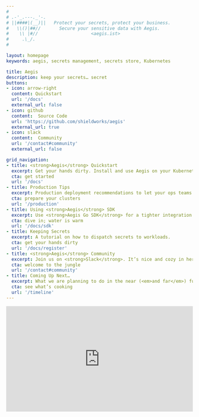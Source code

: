 ```yaml
---
#
# .-'_.---._'-.
# ||####|(__)||   Protect your secrets, protect your business.
#   \\()|##//       Secure your sensitive data with Aegis.
#    \\ |#//                    <aegis.ist>
#     .\_/.
#

layout: homepage
keywords: aegis, secrets management, secrets store, Kubernetes

title: Aegis
description: keep your secrets… secret
buttons:
- icon: arrow-right
  content: Quickstart
  url: '/docs'
  external_url: false
- icon: github
  content:  Source Code
  url: 'https://github.com/shieldworks/aegis'
  external_url: true
- icon: slack
  content:  Community
  url: '/contact#community'
  external_url: false

grid_navigation:
- title: <strong>Aegis</strong> Quickstart
  excerpt: Get your hands dirty. Install and use Aegis on your Kubernetes cluster.
  cta: get started
  url: '/docs'
- title: Production Tips
  excerpt: Production deployment recommendations to let your ops teams <code>#sleepmore</code>.
  cta: prepare your clusters
  url: '/production'
- title: Using <strong>Aegis</strong> SDK
  excerpt: Use <strong>Aegis Go SDK</strong> for a tighter integration with <strong>Aegis</strong> components.
  cta: dive in; water is warm
  url: '/docs/sdk'
- title: Keeping Secrets
  excerpt: A tutorial on how to dispatch secrets to workloads.
  cta: get your hands dirty
  url: '/docs/register'
- title: <strong>Aegis</strong> Community
  excerpt: Join us on <strong>Slack</strong>. It’s nice and cozy in here.
  cta: welcome to the jungle
  url: '/contact#community'
- title: Coming Up Next…
  excerpt: What we are planning to do in the near (<em>and far</em>) future.
  cta: see what’s cooking
  url: '/timeline'
---
```


<div style='padding:56.25% 0 0 0;position:relative;'>
  <iframe src='https://vimeo.com/showcase/10074951/embed' 
    allowfullscreen frameborder='0' 
    style='position:absolute;top:0;left:0;width:100%;height:100%;'></iframe>
</div>



[spiffe]: https://spiffe.io/
[age]: https://age-encryption.org/

[contact]: /contact
[contribute]: /contributing
[coffee]: /coffee
[slack-invite]: https://join.slack.com/t/aegis-6n41813/shared_invite/zt-1myzqdi6t-jTvuRd1zDLbHX0gN8VkCqg "Join aegis.slack.com"
